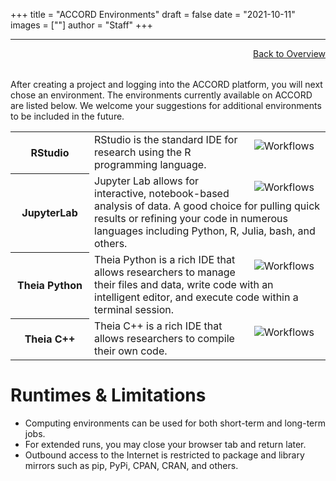 +++
title = "ACCORD Environments"
draft = false
date = "2021-10-11"
images = [""]
author = "Staff"
+++

***

<a href="../overview/" style="float:right;width:100%;text-align:right;margin-bottom:2rem;" class="small">Back to Overview</a>

After creating a project and logging into the ACCORD platform, you will next chose an environment. The environments currently available on ACCORD are listed below. We welcome your suggestions for additional environments to be included in the future.

<table class="table table-striped">
  <tbody>
    <tr>
		<th scope="row" style="width:25%;font-weight:bold;">RStudio</th>
			<td>
				<img src="/images/accord/rstudio.png" alt="Workflows" align="right" style="max-width:40%;padding:10px;" />
                                RStudio is the standard IDE for research using the R programming language. 
			</td>
		</tr>
		<tr>
		<th scope="row" style="width:25%;font-weight:bold;">JupyterLab</th>
			<td>
				<img src="/images/accord/jupyterlab.png" alt="Workflows" align="right" style="max-width:40%;padding:10px;" />
                                Jupyter Lab allows for interactive, notebook-based analysis of data. A good choice for pulling quick results or refining your code in numerous languages including Python, R, Julia, bash, and others.
			</td>
		</tr>
		<tr>
		<th scope="row" style="width:25%;font-weight:bold;">Theia Python</th>
			<td>
				<img src="/images/accord/theia.png" alt="Workflows" align="right" style="max-width:40%;padding:10px;" />
                                Theia Python is a rich IDE that allows researchers to manage their files and data, write code with an intelligent editor, and execute code within a terminal session.
			</td>
		</tr>
                <th scope="row" style="width:25%;font-weight:bold;">Theia C++</th>
                        <td>
                                <img src="/images/accord/c++.png" alt="Workflows" align="right" style="max-width:40%;padding:10px;" />
                                Theia C++ is a rich IDE that allows researchers to compile their own code.
                        </td>
                </tr>
	</tbody>
</table>


# Runtimes & Limitations


- Computing environments can be used for both short-term and long-term jobs.
- For extended runs, you may close your browser tab and return later.
- Outbound access to the Internet is restricted to package and library mirrors such as pip, PyPi, CPAN, CRAN, and others.


